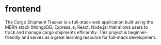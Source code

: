 # frontend
The Cargo Shipment Tracker is a full-stack web application built using the MERN stack (MongoDB, Express.js, React, Node.js) that allows users to track and manage cargo shipments efficiently. This project is beginner-friendly and serves as a great learning resource for full-stack development.
